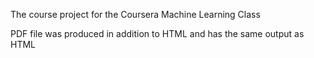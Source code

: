 The course project for the Coursera Machine Learning Class

PDF file was produced in addition to HTML and has the same output as HTML 